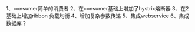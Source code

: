 1、consumer简单的消费者
2、在consumer基础上增加了hystrix熔断器
3、在2基础上增加ribbon  负载均衡
4、增加复杂参数传递
5、集成webservice
6、集成数据库？